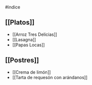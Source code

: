 #índice 
## [[Platos]]
+ [[Arroz Tres Delicias]]
+ [[Lasagna]]
+ [[Papas Locas]]
## [[Postres]]
+ [[Crema de limón]]
+ [[Tarta de requesón con arándanos]]
